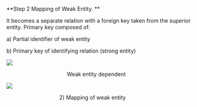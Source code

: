 **Step 2 Mapping of Weak Entity. **

It becomes a separate relation with a foreign key taken from the superior entity.
Primary key composed of:

a) Partial identifier of weak entity

b) Primary key of identifying relation (strong entity)

<img src ="http://i.imgur.com/fG7TpN6.png">

&nbsp;&nbsp;&nbsp;&nbsp;&nbsp;&nbsp;&nbsp;&nbsp;&nbsp;&nbsp;&nbsp;&nbsp;&nbsp;&nbsp;&nbsp;&nbsp;&nbsp;&nbsp;&nbsp;&nbsp;&nbsp;&nbsp;&nbsp;&nbsp;&nbsp;&nbsp;&nbsp;&nbsp;&nbsp;&nbsp;&nbsp;&nbsp;&nbsp;&nbsp;&nbsp;&nbsp;&nbsp;&nbsp;&nbsp;&nbsp;Weak entity dependent

<img src ="http://i.imgur.com/XDctruG.png">

&nbsp;&nbsp;&nbsp;&nbsp;&nbsp;&nbsp;&nbsp;&nbsp;&nbsp;&nbsp;&nbsp;&nbsp;&nbsp;&nbsp;&nbsp;&nbsp;&nbsp;&nbsp;&nbsp;&nbsp;&nbsp;&nbsp;&nbsp;&nbsp;&nbsp;&nbsp;&nbsp;&nbsp;&nbsp;&nbsp;&nbsp;&nbsp;&nbsp;&nbsp;&nbsp;2) Mapping of weak entity
